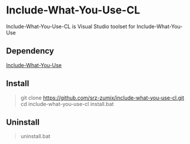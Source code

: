 Include-What-You-Use-CL
===

Include-What-You-Use-CL is Visual Studio toolset for Include-What-You-Use

## Dependency

[Include-What-You-Use](http://include-what-you-use.org/)  

## Install

> git clone https://github.com/srz-zumix/include-what-you-use-cl.git
> cd include-what-you-use-cl
> install.bat

## Uninstall

> uninstall.bat


